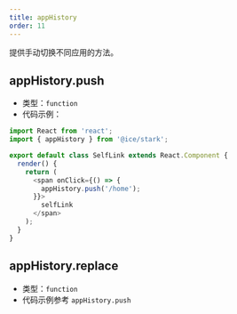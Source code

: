 ```yaml
---
title: appHistory
order: 11
---
```


提供手动切换不同应用的方法。

## appHistory.push

- 类型：`function`
- 代码示例：

```js
import React from 'react';
import { appHistory } from '@ice/stark';

export default class SelfLink extends React.Component {
  render() {
    return (
      <span onClick={() => {
        appHistory.push('/home');
      }}>
        selfLink
      </span>
    );
  }
}
```

## appHistory.replace

- 类型：`function`
- 代码示例参考 `appHistory.push`
